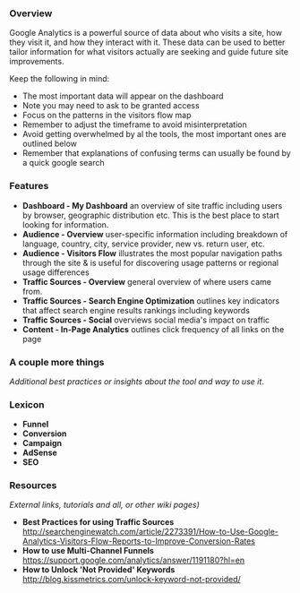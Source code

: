 ### Overview

Google Analytics is a powerful source of data about who visits a site, how they visit it, and how they interact with it.  These data can be used to better tailor information for what visitors actually are seeking and guide future site improvements. 

Keep the following in mind:

- The most important data will appear on the dashboard
- Note you may need to ask to be granted access
- Focus on the patterns in the visitors flow map
- Remember to adjust the timeframe to avoid misinterpretation 
- Avoid getting overwhelmed by al the tools, the most important ones are outlined below
- Remember that explanations of confusing terms can usually be found by a quick google search


### Features

* **Dashboard - My Dashboard** an overview of site traffic including users by browser, geographic distribution etc.  This is the best place to start looking for information.
* **Audience - Overview**  user-specific information including breakdown of language, country, city, service provider, new vs. return user, etc. 
* **Audience - Visitors Flow** illustrates the most popular navigation paths through the site & is useful for discovering usage patterns or regional usage differences
* **Traffic Sources - Overview** general overview of where users came from. 
* **Traffic Sources - Search Engine Optimization** outlines key indicators that affect search engine results rankings including keywords
* **Traffic Sources - Social** overviews social media's impact on traffic
* **Content - In-Page Analytics** outlines click frequency of all links on the page

### A couple more things

*Additional best practices or insights about the tool and way to use it*.

### Lexicon

- **Funnel**
- **Conversion**
- **Campaign**
- **AdSense**
- **SEO**

### Resources

*External links, tutorials and all, or other wiki pages)*
* **Best Practices for using Traffic Sources** <http://searchenginewatch.com/article/2273391/How-to-Use-Google-Analytics-Visitors-Flow-Reports-to-Improve-Conversion-Rates>
* **How to use Multi-Channel Funnels** <https://support.google.com/analytics/answer/1191180?hl=en>
* **How to Unlock 'Not Provided' Keywords** <http://blog.kissmetrics.com/unlock-keyword-not-provided/>
